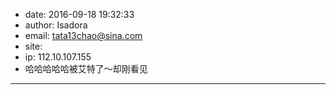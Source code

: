 - date: 2016-09-18 19:32:33
- author: Isadora
- email: tata13chao@sina.com
- site: 
- ip: 112.10.107.155
- 哈哈哈哈哈被艾特了～却刚看见
- - - - - - - - - - - - - - - -
